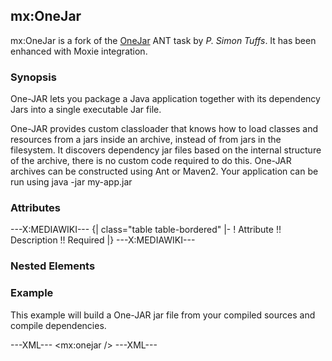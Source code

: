 ## mx:OneJar

mx:OneJar is a fork of the [OneJar](http://http://onejar.sourceforge.net) ANT task by *P. Simon Tuffs*.  It has been enhanced with Moxie integration.

### Synopsis

One-JAR lets you package a Java application together with its dependency Jars into a single executable Jar file. 

One-JAR provides custom classloader that knows how to load classes and resources from a jars inside an archive, instead of from jars in the filesystem. It discovers dependency jar files based on the internal structure of the archive, there is no custom code required to do this. One-JAR archives can be constructed using Ant or Maven2. Your application can be run using java -jar my-app.jar

### Attributes

---X:MEDIAWIKI---
{| class="table table-bordered"
|-
! Attribute !! Description !! Required
|}
---X:MEDIAWIKI---

### Nested Elements


### Example

This example will build a One-JAR jar file from your compiled sources and compile dependencies.

---XML---
<mx:onejar />
---XML---

